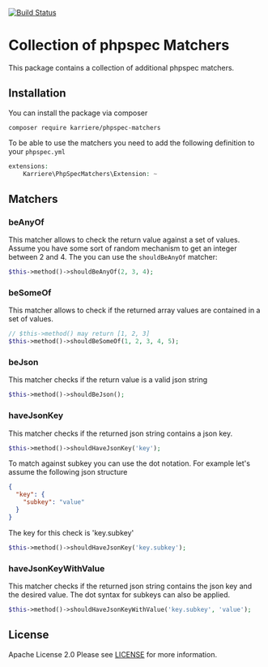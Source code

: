 [![Build Status](https://travis-ci.org/fetzi/phpspec-matchers.svg?branch=master)](https://travis-ci.org/fetzi/phpspec-matchers)

# Collection of phpspec Matchers

This package contains a collection of additional phpspec matchers.

## Installation
You can install the package via composer
```
composer require karriere/phpspec-matchers
```

To be able to use the matchers you need to add the following definition to your `phpspec.yml`
```php
extensions:
    Karriere\PhpSpecMatchers\Extension: ~
```
## Matchers

### beAnyOf
This matcher allows to check the return value against a set of values. 
Assume you have some sort of random mechanism to get an integer between 2 and 4. The you can use the `shouldBeAnyOf` matcher:

```php
$this->method()->shouldBeAnyOf(2, 3, 4);
```

### beSomeOf
This matcher allows to check if the returned array values are contained in a set of values.

```php
// $this->method() may return [1, 2, 3]
$this->method()->shouldBeSomeOf(1, 2, 3, 4, 5);
```

### beJson
This matcher checks if the return value is a valid json string

```php
$this->method()->shouldBeJson();
```

### haveJsonKey
This matcher checks if the returned json string contains a json key.

```php
$this->method()->shouldHaveJsonKey('key');
```

To match against subkey you can use the dot notation.
For example let's assume the following json structure

```json
{
  "key": {
    "subkey": "value"
  }
}
```

The key for this check is 'key.subkey'

```php
$this->method()->shouldHaveJsonKey('key.subkey');
```

### haveJsonKeyWithValue
This matcher checks if the returned json string contains the json key and the desired value.
The dot syntax for subkeys can also be applied.

```php
$this->method()->shouldHaveJsonKeyWithValue('key.subkey', 'value');
```

## License

Apache License 2.0 Please see [LICENSE](LICENSE) for more information.

